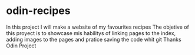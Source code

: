# odin-recipes
In this project I will make a website of my favourites recipes
The objetive of this proyect is to showcase mis habilitys of linking pages to the index, adding images to the pages and pratice saving the code whit git
Thanks Odin Project
